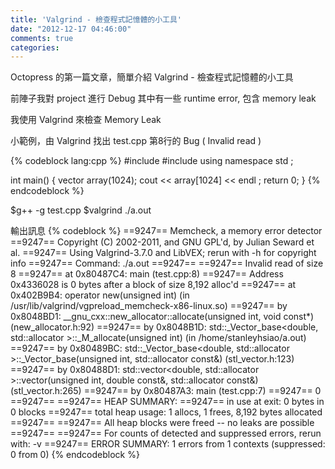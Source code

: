 ```yaml
---
title: 'Valgrind - 檢查程式記憶體的小工具'
date: "2012-12-17 04:46:00"
comments: true
categories: 
---
```



Octopress 的第一篇文章，簡單介紹 Valgrind - 檢查程式記憶體的小工具

前陣子我對 project 進行 Debug
其中有一些 runtime error, 包含 memory leak

我使用 Valgrind 來檢查 Memory Leak



小範例，由 Valgrind 找出 test.cpp 第8行的 Bug  ( Invalid read )

{% codeblock lang:cpp %}
#include <iostream>
#include <vector>
using namespace std ;

int main()
{
    vector<double> array(1024);
    cout << array[1024] << endl ;
    return 0;
}
{% endcodeblock %}

$g++ -g test.cpp
$valgrind ./a.out


輸出訊息
{% codeblock %}
==9247== Memcheck, a memory error detector
==9247== Copyright (C) 2002-2011, and GNU GPL'd, by Julian Seward et al.
==9247== Using Valgrind-3.7.0 and LibVEX; rerun with -h for copyright info
==9247== Command: ./a.out
==9247==
==9247== Invalid read of size 8
==9247==    at 0x80487C4: main (test.cpp:8)
==9247==  Address 0x4336028 is 0 bytes after a block of size 8,192 alloc'd
==9247==    at 0x402B9B4: operator new(unsigned int) (in /usr/lib/valgrind/vgpreload_memcheck-x86-linux.so)
==9247==    by 0x8048BD1: __gnu_cxx::new_allocator<double>::allocate(unsigned int, void const*) (new_allocator.h:92)
==9247==    by 0x8048B1D: std::_Vector_base<double, std::allocator<double> >::_M_allocate(unsigned int) (in /home/stanleyhsiao/a.out)
==9247==    by 0x80489BC: std::_Vector_base<double, std::allocator<double> >::_Vector_base(unsigned int, std::allocator<double> const&) (stl_vector.h:123)
==9247==    by 0x80488D1: std::vector<double, std::allocator<double> >::vector(unsigned int, double const&, std::allocator<double> const&) (stl_vector.h:265)
==9247==    by 0x80487A3: main (test.cpp:7)
==9247==
0
==9247==
==9247== HEAP SUMMARY:
==9247==     in use at exit: 0 bytes in 0 blocks
==9247==   total heap usage: 1 allocs, 1 frees, 8,192 bytes allocated
==9247==
==9247== All heap blocks were freed -- no leaks are possible
==9247==
==9247== For counts of detected and suppressed errors, rerun with: -v
==9247== ERROR SUMMARY: 1 errors from 1 contexts (suppressed: 0 from 0)
{% endcodeblock %}


